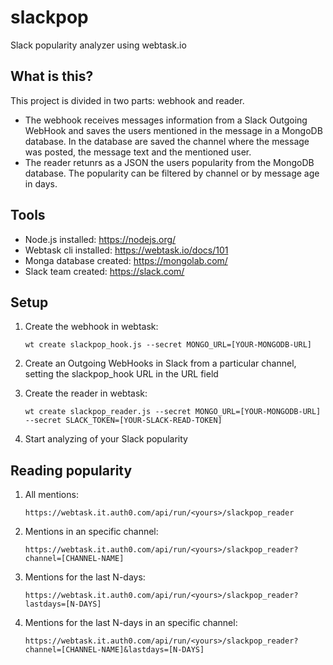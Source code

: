 # slackpop

Slack popularity analyzer using webtask.io

## What is this?

This project is divided in two parts: webhook and reader.

* The webhook receives messages information from a Slack Outgoing WebHook and saves the users mentioned in the message in a MongoDB database. In the database are saved the channel where the message was posted, the message text and the mentioned user.
* The reader retunrs as a JSON the users popularity from the MongoDB database. The popularity can be filtered by channel or by message age in days.

## Tools

* Node.js installed: https://nodejs.org/
* Webtask cli installed: https://webtask.io/docs/101
* Monga database created: https://mongolab.com/
* Slack team created: https://slack.com/

## Setup

1. Create the webhook in webtask:

	```wt create slackpop_hook.js --secret MONGO_URL=[YOUR-MONGODB-URL]```

1. Create an Outgoing WebHooks in Slack from a particular channel, setting the slackpop_hook URL in the URL field

1. Create the reader in webtask:

	```wt create slackpop_reader.js --secret MONGO_URL=[YOUR-MONGODB-URL] --secret SLACK_TOKEN=[YOUR-SLACK-READ-TOKEN]```
    
1. Start analyzing of your Slack popularity

## Reading popularity

1. All mentions:

	``` https://webtask.it.auth0.com/api/run/<yours>/slackpop_reader ```
	
1. Mentions in an specific channel:

	``` https://webtask.it.auth0.com/api/run/<yours>/slackpop_reader?channel=[CHANNEL-NAME] ```
	
1. Mentions for the last N-days:

	``` https://webtask.it.auth0.com/api/run/<yours>/slackpop_reader?lastdays=[N-DAYS] ```
	
1. Mentions for the last N-days in an specific channel:

	``` https://webtask.it.auth0.com/api/run/<yours>/slackpop_reader?channel=[CHANNEL-NAME]&lastdays=[N-DAYS] ```
